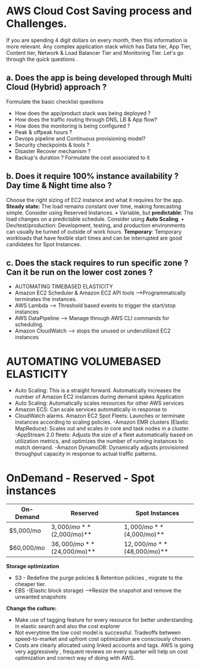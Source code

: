 # AWS Cloud Cost Saving process and  Challenges. 

If you are spending 4 digit dollars on every month, then this information is more relevant.  Any complex application stack which has Data tier, App Tier, Content tier,  Network & Load Balancer Tier and Monitoring Tier.
Let's go through the quick questions .

## a. Does the app is being developed through Multi Cloud (Hybrid) approach ?
Formulate the basic checklist questions
 - How does the app/product stack was being deployed ?
 - How does the traffic routing through DNS, LB & App flow? 
 - How does the monitoring is being configured ?
 - Peak & offpeak hours ?
 - Devops pipeline and Continuous provisioning model?
 - Security checkpoints & tools ?
 - Disaster Recover mechanism ?
 - Backup's duration ?
  Formulate the cost associated to it

## b. Does it require 100% instance availability ? Day time & Night time also ?

Choose the right sizing of EC2 instance and what it requires for the app.
**Steady state:** The load remains constant over time, making forecasting simple. Consider using Reserved Instances. • Variable, but **predictable**: The load changes on a predictable schedule. Consider using 
**Auto Scaling**. • Dev/test/production: Development, testing, and production environments can usually be turned of outside of work hours. 
 **Temporary**: Temporary workloads that have fexible start times and can be interrupted are good candidates for Spot Instances.

## c. Does the stack requires to run specific zone ? Can it be run on the lower cost zones ?

- AUTOMATING TIMEBASED ELASTICITY  
- Amazon EC2 Scheduler &  Amazon EC2 API tools -->Programmatically terminates the instances.
- AWS Lambda --> Threshold based events to trigger the start/stop instances
- AWS DataPipeline --> Manage through AWS CLI commands for scheduling.
 - Amazon CloudWatch --> stops the unused or underutilized EC2 instances 
 
 # AUTOMATING VOLUMEBASED ELASTICITY

 - Auto Scaling: This is a straight forward. Automatically increases the
   number of Amazon EC2 instances during demand spikes   Application
 -  Auto Scaling: Automatically scales resources for other AWS services
  - Amazon ECS: Can scale services automatically in response to
  - CloudWatch alarms.  Amazon EC2 Spot Fleets: Launches or terminate
   instances according to scaling policies. 
   -Amazon EMR clusters (Elastic MapReduce): Scales out and scales in core and task nodes in a
   cluster.  
   -AppStream 2.0 fleets: Adjusts the size of a fleet
   automatically based on utilization metrics, and optimizes the number
   of running instances to match demand. 
   -Amazon DynamoDB: Dynamically
   adjusts provisioned throughput capacity in response to actual traffic
   patterns.

# OnDemand - Reserved - Spot instances

| On-Demand | Reserved  | Spot Instances |
|--|--|--|
|$5,000/mo  | $3,000/mo  **($2,000/mo)** |   $1,000/mo  **($4,000/mo)** |
|$60,000/mo  | $36,000/mo  **($24,000/mo)** |   $12,000/mo  **($48,000/mo)** |

**Storage optimization**
- S3 - Redefine the purge policies & Retention policies , migrate to the cheaper tier.
- EBS -(Elastic block storage) -->Resize the snapshot and remove the unwanted snapshots

**Change the culture:**
- Make use of tagging feature for every resource for better understanding in elastic search and also the cost explorer
- Not everytime the low cost model is successful. Tradeoffs between speed-to-market and upfront cost optimization are consciously chosen.
- Costs are clearly allocated using linked accounts and tags.
AWS is going very aggressively ,  frequent reviews on every quarter will help on cost optimization and correct way of doing with AWS.

